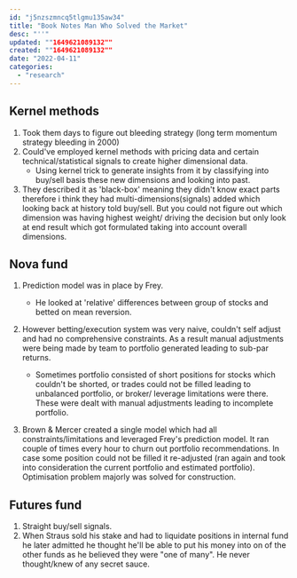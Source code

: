 ```yaml
---
id: "j5nzszmncq5tlgmu135aw34"
title: "Book Notes Man Who Solved the Market"
desc: "''"
updated: ""1649621089132""
created: ""1649621089132""
date: "2022-04-11"
categories: 
  - "research"
---
```



## Kernel methods
1. Took them days to figure out bleeding strategy (long term momentum strategy bleeding in 2000)
2. Could've employed kernel methods with pricing data and certain technical/statistical signals to create higher dimensional data.
    - Using kernel trick to generate insights from it by classifying into buy/sell basis these new dimensions and looking into past.
3. They described it as 'black-box' meaning they didn't know exact parts therefore i think they had multi-dimensions(signals) added which looking back at history told buy/sell. But you could not figure out which dimension was having highest weight/ driving the decision but only look at end result which got formulated taking into account overall dimensions.


## Nova fund
1. Prediction model was in place by Frey.
    - He looked at 'relative' differences between group of stocks and betted on mean reversion.
2. However betting/execution system was very naive, couldn't self adjust and had no comprehensive constraints. As a result manual adjustments were being made by team to portfolio generated leading to sub-par returns.
    - Sometimes portfolio consisted of short positions for stocks which couldn't be shorted, or trades could not be filled leading to unbalanced portfolio, or broker/ leverage limitations were there. These were dealt with manual adjustments leading to incomplete portfolio.

3. Brown & Mercer created a single model which had all constraints/limitations and leveraged Frey's prediction model. It ran couple of times every hour to churn out portfolio recommendations. In case some position could not be filled it re-adjusted (ran again and took into consideration the current portfolio and estimated portfolio). Optimisation problem majorly was solved for construction.



## Futures fund
1. Straight buy/sell signals.
2. When Straus sold his stake and had to liquidate positions in internal fund he later admitted he thought he'll be able to put his money into on of the other funds as he believed they were "one of many". He never thought/knew of any secret sauce.
